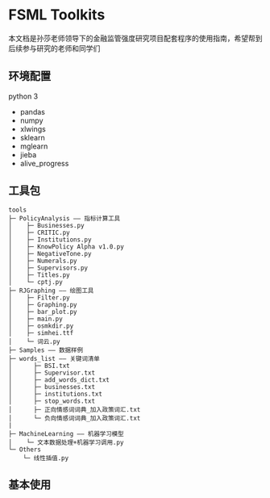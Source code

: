 # FSML Toolkits

本文档是孙莎老师领导下的金融监管强度研究项目配套程序的使用指南，希望帮到后续参与研究的老师和同学们

## 环境配置
python 3

- pandas
- numpy
- xlwings
- sklearn
- mglearn
- jieba
- alive_progress


## 工具包
```text
tools
├─ PolicyAnalysis —— 指标计算工具
│    ├─ Businesses.py
│    ├─ CRITIC.py
│    ├─ Institutions.py
│    ├─ KnowPolicy Alpha v1.0.py
│    ├─ NegativeTone.py
│    ├─ Numerals.py
│    ├─ Supervisors.py
│    ├─ Titles.py
│    └─ cptj.py
├─ RJGraphing —— 绘图工具
│    ├─ Filter.py
│    ├─ Graphing.py
│    ├─ bar_plot.py
│    ├─ main.py
│    ├─ osmkdir.py
│    ├─ simhei.ttf
│    └─ 词云.py
├─ Samples —— 数据样例
├─ words_list —— 关键词清单
│      ├─ BSI.txt
│      ├─ Supervisor.txt
│      ├─ add_words_dict.txt
│      ├─ businesses.txt
│      ├─ institutions.txt
│      ├─ stop_words.txt
│      ├─ 正向情感词词典_加入政策词汇.txt
│      └─ 负向情感词词典_加入政策词汇.txt
|
├─ MachineLearning —— 机器学习模型
│    └─ 文本数据处理+机器学习调用.py
└─ Others
    └─ 线性插值.py

```



## 基本使用






